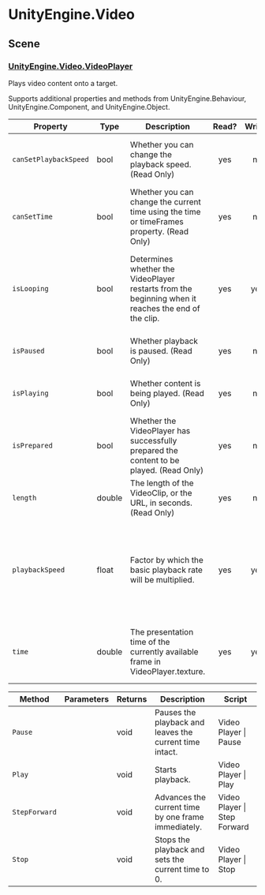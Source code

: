 ﻿# UnityEngine\.Video

## Scene

### [UnityEngine\.Video\.VideoPlayer](https://docs.unity3d.com/Manual/class-VideoPlayer.html)

Plays video content onto a target\.

Supports additional properties and methods from UnityEngine\.Behaviour, UnityEngine\.Component, and UnityEngine\.Object.

| Property | Type | Description | Read? | Write? | Share? | Script |
|----------|------|-------------|:-----:|:------:|:------:|--------|
|`canSetPlaybackSpeed`|bool|Whether you can change the playback speed\. \(Read Only\)|yes|no|no|Video Player \| Can Set Playback Speed
|`canSetTime`|bool|Whether you can change the current time using the time or timeFrames property\. \(Read Only\)|yes|no|no|Video Player \| Can Set Time
|`isLooping`|bool|Determines whether the VideoPlayer restarts from the beginning when it reaches the end of the clip\.|yes|yes|no|Video Player \| Is Looping<br>Video Player \| Set Looping
|`isPaused`|bool|Whether playback is paused\. \(Read Only\)|yes|no|no|Video Player \| Is Paused
|`isPlaying`|bool|Whether content is being played\. \(Read Only\)|yes|no|no|Video Player \| Is Playing
|`isPrepared`|bool|Whether the VideoPlayer has successfully prepared the content to be played\. \(Read Only\)|yes|no|no|Video Player \| Is Prepared
|`length`|double|The length of the VideoClip, or the URL, in seconds\. \(Read Only\)|yes|no|no|Video Player \| Get Length
|`playbackSpeed`|float|Factor by which the basic playback rate will be multiplied\.|yes|yes|no|Video Player \| Get Playback Speed<br>Video Player \| Set Playback Speed
|`time`|double|The presentation time of the currently available frame in VideoPlayer\.texture\.|yes|yes|no|Video Player \| Get Time<br>Video Player \| Set Time

| Method | Parameters | Returns | Description | Script |
|--------|------------|---------|-------------|--------|
|`Pause`||void|Pauses the playback and leaves the current time intact\.|Video Player \| Pause
|`Play`||void|Starts playback\.|Video Player \| Play
|`StepForward`||void|Advances the current time by one frame immediately\.|Video Player \| Step Forward
|`Stop`||void|Stops the playback and sets the current time to 0\.|Video Player \| Stop

